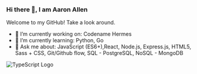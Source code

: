 ### Hi there 👋, I am Aaron Allen

Welcome to my GitHub! Take a look around.
<!--
**H3R01A/H3R01A** is a ✨ _special_ ✨ repository because its `README.md` (this file) appears on your GitHub profile.

Here are some ideas to get you started:

- 🔭 I’m currently working on ...
- 🌱 I’m currently learning ...
- 👯 I’m looking to collaborate on ...
- 🤔 I’m looking for help with ...
- 💬 Ask me about ...
- 📫 How to reach me: ...
- 😄 Pronouns: ...
- ⚡ Fun fact: ...
-->

- 🔭 I’m currently working on: Codename Hermes
- 🌱 I’m currently learning: Python, Go
- 💬 Ask me about: JavaScript (ES6+),React, Node.js, Express.js, HTML5, Sass + CSS, Git/Github flow, SQL - PostgreSQL, NoSQL - MongoDB

<img src="[markdownmonstericon.png](https://www.google.com/imgres?imgurl=https%3A%2F%2Fupload.wikimedia.org%2Fwikipedia%2Fcommons%2Fthumb%2F4%2F4c%2FTypescript_logo_2020.svg%2F1200px-Typescript_logo_2020.svg.png&tbnid=hKrr-p-l9D8FyM&vet=12ahUKEwjKxKLx5YeCAxXmNkQIHafIBMEQMygAegQIARB1..i&imgrefurl=https%3A%2F%2Fnl.wikipedia.org%2Fwiki%2FTypeScript&docid=Y8xklIYlMyazWM&w=1200&h=1200&q=typescript&ved=2ahUKEwjKxKLx5YeCAxXmNkQIHafIBMEQMygAegQIARB1)https://www.google.com/imgres?imgurl=https%3A%2F%2Fupload.wikimedia.org%2Fwikipedia%2Fcommons%2Fthumb%2F4%2F4c%2FTypescript_logo_2020.svg%2F1200px-Typescript_logo_2020.svg.png&tbnid=hKrr-p-l9D8FyM&vet=12ahUKEwjKxKLx5YeCAxXmNkQIHafIBMEQMygAegQIARB1..i&imgrefurl=https%3A%2F%2Fnl.wikipedia.org%2Fwiki%2FTypeScript&docid=Y8xklIYlMyazWM&w=1200&h=1200&q=typescript&ved=2ahUKEwjKxKLx5YeCAxXmNkQIHafIBMEQMygAegQIARB1" alt="TypeScript Logo" style="float: left; margin-right: 10px;" />
